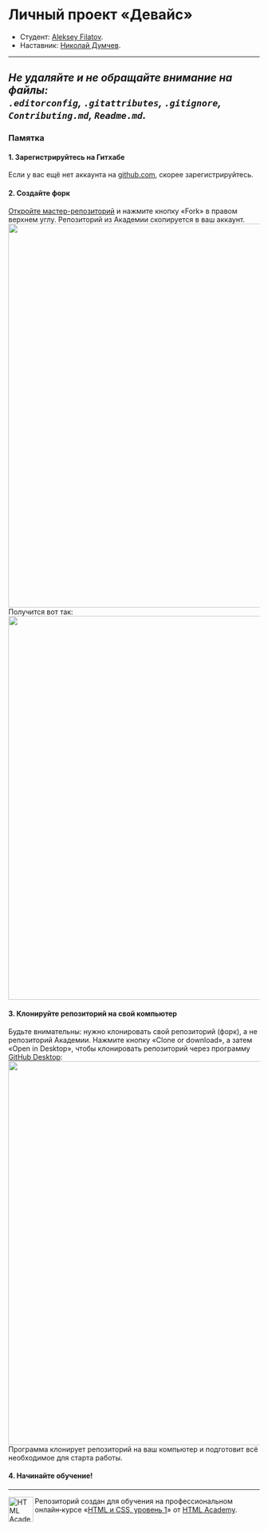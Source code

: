 # Личный проект «Девайс»
 * Студент: [Aleksey Filatov](https://up.htmlacademy.ru/htmlcss/23/user/873911).
* Наставник: [Николай Думчев](https://htmlacademy.ru/profile/nikopol_fw).

 ---
_Не удаляйте и не обращайте внимание на файлы:_<br>
_`.editorconfig`, `.gitattributes`, `.gitignore`, `Contributing.md`, `Readme.md`._
 ---
 ### Памятка
 #### 1. Зарегистрируйтесь на Гитхабе
 Если у вас ещё нет аккаунта на [github.com](https://github.com/join), скорее зарегистрируйтесь.
 #### 2. Создайте форк
 [Откройте мастер-репозиторий](https://github.com/htmlacademy-htmlcss/873911-device) и нажмите кнопку «Fork» в правом верхнем углу. Репозиторий из Академии скопируется в ваш аккаунт.
 <img width="769" alt="" src="https://user-images.githubusercontent.com/10909/29038004-a420d688-7bae-11e7-9a40-8f72e1f3cac4.jpg">
 Получится вот так:
 <img width="769" alt="" src="https://user-images.githubusercontent.com/10909/29038006-a4ff0afc-7bae-11e7-9786-c06aa082f7a4.jpg">
 #### 3. Клонируйте репозиторий на свой компьютер
 Будьте внимательны: нужно клонировать свой репозиторий (форк), а не репозиторий Академии. Нажмите кнопку «Clone or download», а затем «Open in Desktop», чтобы клонировать репозиторий через программу [GitHub Desktop](https://desktop.github.com):
 <img width="769" alt="" src="https://user-images.githubusercontent.com/10909/29038009-a63d0cca-7bae-11e7-9c84-95e21fcbff13.jpg">
 Программа клонирует репозиторий на ваш компьютер и подготовит всё необходимое для старта работы.
 #### 4. Начинайте обучение!
 ---
 <a href="https://htmlacademy.ru/intensive/htmlcss"><img align="left" width="50" height="50" alt="HTML Academy" src="https://up.htmlacademy.ru/static/img/intensive/htmlcss/logo-for-github-2.png"></a>
 Репозиторий создан для обучения на профессиональном онлайн‑курсе «[HTML и CSS, уровень 1](https://htmlacademy.ru/intensive/htmlcss)» от [HTML Academy](https://htmlacademy.ru).
